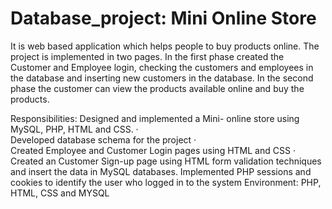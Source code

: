 # Database_project: Mini Online Store
It is web based application which helps people to buy products online. The project is implemented in two pages. 
In the first phase created the Customer and Employee login, checking the customers and employees in the database and inserting new customers in the database. In the second phase the customer can view the products available online and buy the products.

Responsibilities: 
Designed and implemented a Mini- online store using MySQL, PHP, HTML and CSS. ·     
Developed database schema for the project ·     
Created Employee and Customer Login pages using HTML and CSS · 
Created an Customer Sign-up page using HTML form validation techniques and insert the data in MySQL databases.
Implemented PHP sessions and cookies to identify the user who logged in to the system
Environment: PHP, HTML, CSS and MYSQL
